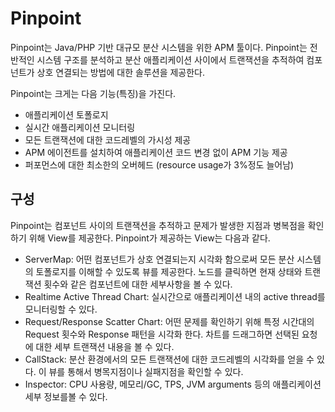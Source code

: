 # Pinpoint

Pinpoint는 Java/PHP 기반 대규모 분산 시스템을 위한 APM 툴이다. Pinpoint는 전반적인 시스템 구조를 분석하고 분산 애플리케이션 사이에서 트랜잭션을 추적하여 컴포넌트가 상호 연결되는 방법에 대한 솔루션을 제공한다. 

Pinpoint는 크게는 다음 기능(특징)을 가진다.

* 애플리케이션 토폴로지
* 실시간 애플리케이션 모니터링
* 모든 트랜잭션에 대한 코드레벨의 가시성 제공
* APM 에이전트를 설치하여 애플리케이션 코드 변경 없이 APM 기능 제공
* 퍼포먼스에 대한 최소한의 오버헤드 (resource usage가 3%정도 늘어남)



## 구성

Pinpoint는 컴포넌트 사이의 트랜잭션을 추적하고 문제가 발생한 지점과 병복점을 확인하기 위해 View를 제공한다. Pinpoint가 제공하는 View는 다음과 같다.



* ServerMap: 어떤 컴포넌트가 상호 연결되는지 시각화 함으로써 모든 분산 시스템의 토폴로지를 이해할 수 있도록 뷰를 제공한다. 노드를 클릭하면 현재 상태와 트랜잭션 횟수와 같은 컴포넌트에 대한 세부사항을 볼 수 있다.
* Realtime Active Thread Chart: 실시간으로 애플리케이션 내의 active thread를 모니터링할 수 있다.
* Request/Response Scatter Chart: 어떤 문제를 확인하기 위해 특정 시간대의 Request 횟수와 Response 패턴을 시각화 한다. 차트를 드래그하면 선택된 요청에 대한 세부 트랜잭션 내용을 볼 수 있다.
* CallStack: 분산 환경에서의 모든 트랜잭션에 대한 코드레벨의 시각화를 얻을 수 있다. 이 뷰를 통해서 병목지점이나 실패지점을 확인할 수 있다.
* Inspector: CPU 사용량, 메모리/GC, TPS, JVM arguments 등의 애플리케이션 세부 정보를볼 수 있다.

